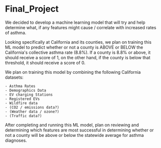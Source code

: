 # Final_Project

We decided to develop a machine learning model that will try and help determine what, if any features might cause / correlate with increased rates of asthma. 

Looking specifically at California and its counties, we plan on training this ML model to predict whether or not a county is ABOVE or BELOW the California's collective asthma rate (8.8%). If a county is 8.8% or above, it should receive a score of 1, on the other hand, if the county is below that threshold, it should receive a score of 0. 

We plan on training this model by combining the following California datasets:

    - Asthma Rates
    - Demographics Data
    - EV charging Stations
    - Registered EVs
    - Wildfire data
    - (CO2 / emissions data?)
    - (Weather data / ozone?)
    - (Traffic data?)

After completing and running this ML model, plan on reviewing and determining which features are most successful in determining whether or not a county will be above or below the statewide average for asthma diagnoses.
